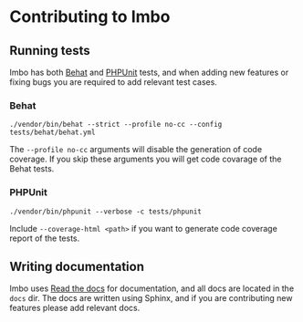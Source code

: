 # Contributing to Imbo
## Running tests

Imbo has both [Behat](http://docs.behat.org/en/v2.5/) and [PHPUnit](https://phpunit.de/) tests, and when adding new features or fixing bugs you are required to add relevant test cases.

### Behat

```
./vendor/bin/behat --strict --profile no-cc --config tests/behat/behat.yml
```

The `--profile no-cc` arguments will disable the generation of code coverage. If you skip these arguments you will get code covarage of the Behat tests.

### PHPUnit

```
./vendor/bin/phpunit --verbose -c tests/phpunit
```

Include `--coverage-html <path>` if you want to generate code coverage report of the tests.

## Writing documentation

Imbo uses [Read the docs](https://readthedocs.org/projects/imbo/) for documentation, and all docs are located in the `docs` dir. The docs are written using Sphinx, and if you are contributing new features please add relevant docs.
